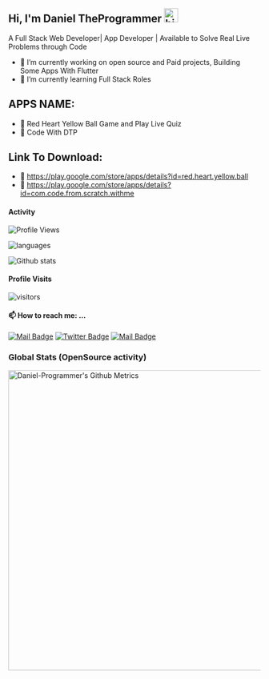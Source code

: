  ## Hi, I'm Daniel TheProgrammer <img src="https://user-images.githubusercontent.com/1303154/88677602-1635ba80-d120-11ea-84d8-d263ba5fc3c0.gif" width="28px" alt="hi">

 A Full Stack Web Developer| App Developer | Available to Solve Real Live Problems through Code
- 🔭 I’m currently working on open source and Paid projects, Building Some Apps With Flutter
- 🌱 I’m currently learning  Full Stack Roles 

## APPS NAME: 	
- 🔭 Red Heart Yellow Ball Game and Play Live Quiz
- 🔭 Code With DTP

## Link To Download:
- 🔭  https://play.google.com/store/apps/details?id=red.heart.yellow.ball
- 🔭 https://play.google.com/store/apps/details?id=com.code.from.scratch.withme


#### Activity
<!--START_SECTION:waka-->

![Profile Views](http://img.shields.io/badge/Profile%20Views-25-blue)


![languages](https://github-readme-stats.vercel.app/api/top-langs/?username=Daniel-TheProgrammer&hide=scss&layout=compact&theme=tokyonight)



<!--END_SECTION:waka-->


![Github stats](https://github-readme-stats.vercel.app/api?username=Daniel-TheProgrammer&theme=vue&show_icons=true&count_private=true)
 
 #### Profile Visits 

![visitors](https://visitor-badge.glitch.me/badge?page_id=Daniel-TheProgrammer)

#### 📫 How to reach me: ...


[![Mail Badge](https://img.shields.io/badge/-njidaniel-c0392b?style=flat&labelColor=c0392b&logo=gmail&logoColor=white)](mailto:njid18753@gmail.com)
[![Twitter Badge](https://img.shields.io/badge/-@NJIDANIEL4-1ca0f1?style=flat&labelColor=1ca0f1&logo=twitter&logoColor=white&link=https://twitter.com/NJIDANIEL4)](https://twitter.com/NJIDANIEL4/) 
[![Mail Badge](https://img.shields.io/badge/-@njidanilo-405DE6?style=flat&labelColor=5851DB&logo=instagram&logoColor=white)](https://instagram.com/njidanilo)


### Global Stats (OpenSource activity)
<p>
    <img width="600"  
         src="https://metrics.lecoq.io/Daniel-TheProgrammer?id=Daniel-TheProgrammer" 
         alt="Daniel-Programmer's Github Metrics"
    />
</p>


